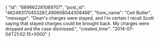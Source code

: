  {
   "id": "689662281069707",
   "post_id": "462493170453287_490608044308466",
   "from_name": "Ceit Butler",
   "message": "Dean's charges were stayed, and I'm certain I recall Scott saying that stayed charges could be brought back. My charges were dropped and the case dismissed.",
   "created_time": "2014-07-04T21:02:15+0000"
 }
